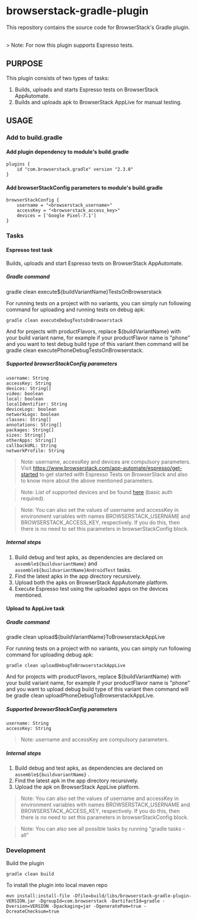 # browserstack-gradle-plugin

This repository contains the source code for BrowserStack's Gradle plugin.

<br/>
> Note: For now this plugin supports Espresso tests.

## PURPOSE

This plugin consists of two types of tasks:

1. Builds, uploads and starts Espresso tests on BrowserStack AppAutomate.
2. Builds and uploads apk to BrowserStack AppLive for manual testing.

## USAGE

### Add to build.gradle

#### Add plugin dependency to module's build.gradle

```
plugins {
    id "com.browserstack.gradle" version "2.3.0"
}
```

#### Add browserStackConfig parameters to module's build.gradle

```
browserStackConfig {
    username = "<browserstack_username>"
    accessKey = "<browserstack_access_key>"
    devices = ['Google Pixel-7.1']
}
```

### Tasks

#### Espresso test task
Builds, uploads and start Espresso tests on BrowserStack AppAutomate.

##### Gradle command

gradle clean execute${buildVariantName}TestsOnBrowserstack

For running tests on a project with no variants, you can simply run following command for uploading and running tests on debug apk:

```
gradle clean executeDebugTestsOnBrowserstack 
```

And for projects with productFlavors, replace ${buildVariantName} with your build variant name, for example if your productFlavor name is "phone" and you want to test debug build type of this variant then command will be gradle clean executePhoneDebugTestsOnBrowserstack.

##### Supported browserStackConfig parameters

    username: String
    accessKey: String
    devices: String[]
    video: boolean
    local: boolean
    localIdentifier: String
    deviceLogs: boolean
    networkLogs: boolean
    classes: String[]
    annotations: String[]
    packages: String[]
    sizes: String[]
    otherApps: String[]
    callbackURL: String
    networkProfile: String

> Note: username, accessKey and devices are compulsory parameters. Visit https://www.browserstack.com/app-automate/espresso/get-started to get started with Espresso Tests on BrowserStack and also to know more about the above mentioned parameters.

> Note: List of supported devices and be found [here](https://api.browserstack.com/app-automate/espresso/devices.json) (basic auth required). 

> Note: You can also set the values of username and accessKey in environment variables with names BROWSERSTACK_USERNAME and BROWSERSTACK_ACCESS_KEY, respectively. If you do this, then there is no need to set this parameters in browserStackConfig block.

##### Internal steps

 1. Build debug and test apks, as dependencies are declared on `assemble${buildvariantName}` and `assemble${buildvariantName}AndroidTest` tasks.
 2. Find the latest apks in the app directory recursively.
 3. Upload both the apks on BrowserStack AppAutomate platform.
 4. Execute Espresso test using the uploaded apps on the devices mentioned.

#### Upload to AppLive task

##### Gradle command

gradle clean upload${buildVariantName}ToBrowserstackAppLive

For running tests on a project with no variants, you can simply run following command for uploading debug apk:

```
gradle clean uploadDebugToBrowserstackAppLive 
```

And for projects with productFlavors, replace ${buildVariantName} with your build variant name, for example if your productFlavor name is "phone" and you want to upload debug build type of this variant then command will be gradle clean uploadPhoneDebugToBrowserstackAppLive.

##### Supported browserStackConfig parameters

    username: String
    accessKey: String

> Note: username and accessKey are compulsory parameters.

##### Internal steps

 1. Build debug and test apks, as dependencies are declared on `assemble${buildvariantName}` .
 2. Find the latest apk in the app directory recursively.
 3. Upload the apk on BrowserStack AppLive platform.
 

> Note: You can also set the values of username and accessKey in environment variables with names BROWSERSTACK_USERNAME and BROWSERSTACK_ACCESS_KEY, respectively. If you do this, then there is no need to set this parameters in browserStackConfig block.

> Note: You can also see all possible tasks by running "gradle tasks -all"

### Development

Build the plugin

```
gradle clean build
```

To install the plugin into local maven repo

```
mvn install:install-file -Dfile=build/libs/browserstack-gradle-plugin-VERSION.jar -DgroupId=com.browserstack -DartifactId=gradle -Dversion=VERSION -Dpackaging=jar -DgeneratePom=true -DcreateChecksum=true
```
